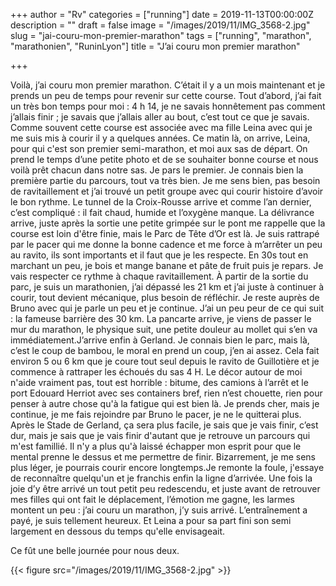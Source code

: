 +++
author = "Rv"
categories = ["running"]
date = 2019-11-13T00:00:00Z
description = ""
draft = false
image = "/images/2019/11/IMG_3568-2.jpg"
slug = "jai-couru-mon-premier-marathon"
tags = ["running", "marathon", "marathonien", "RuninLyon"]
title = "J’ai couru mon premier marathon"

+++


Voilà, j’ai couru mon premier marathon.
C’était il y a un mois maintenant et je prends un peu de temps pour revenir sur cette course. Tout d’abord, j’ai fait un très bon temps pour moi : 4 h 14, je ne savais honnêtement pas comment j’allais finir ; je savais que j’allais aller au bout, c’est tout ce que je savais.
Comme souvent cette course est associée avec ma fille Leina avec qui je me suis mis à courir il y a quelques années. Ce matin là, on arrive, Leina, pour qui c'est son premier semi-marathon, et moi aux sas de départ. On prend le temps d’une petite photo et de se souhaiter bonne course et nous voilà prêt chacun dans notre sas. Je pars le premier.
Je connais bien la première partie du parcours, tout va très bien. Je me sens bien, pas besoin de ravitaillement et j’ai trouvé un petit groupe avec qui courir histoire d’avoir le bon rythme. Le tunnel de la Croix-Rousse arrive et comme l’an dernier, c’est compliqué : il fait chaud, humide et l’oxygène manque. La délivrance arrive, juste après la sortie une petite grimpée sur le pont me rappelle que la course est loin d'être finie, mais le Parc de Tête d’Or est là. Je suis rattrapé par le pacer qui me donne la bonne cadence et me force à m’arrêter un peu au ravito, ils sont importants et il faut que je les respecte. En 30s tout en marchant un peu, je bois et mange banane et pâte de fruit puis je repars. Je vais respecter ce rythme à chaque ravitaillement. À partir de la sortie du parc, je suis un marathonien, j’ai dépassé les 21 km et j’ai juste à continuer à courir, tout devient mécanique, plus besoin de réfléchir. Je reste auprès de Bruno avec qui je parle un peu et je continue. J’ai un peu peur de ce qui suit : la fameuse barrière des 30 km. La pancarte arrive, je viens de passer le mur du marathon, le physique suit, une petite douleur au mollet qui s’en va immédiatement.J’arrive enfin à Gerland.
Je connais bien le parc, mais là, c’est le coup de bambou, le moral en prend un coup, j’en ai assez. Cela fait environ 5 ou 6 km que je coure tout seul depuis le ravito de Guillotière et je commence à rattraper les échoués du sas 4 H. Le décor autour de moi n'aide vraiment pas, tout est horrible : bitume, des camions à l’arrêt et le port Edouard Herriot avec ses containers bref, rien n’est chouette, rien pour penser à autre chose qu'à la fatigue qui est bien là. Je prends cher, mais je continue, je me fais rejoindre par Bruno le pacer, je ne le quitterai plus.
Après le Stade de Gerland, ça sera plus facile, je sais que je vais finir, c’est dur, mais je sais que je vais finir d'autant que je retrouve un parcours qui m'est famillié. Il n'y a plus qu'à laissé échapper mon esprit pour que le mental prenne le dessus et me permettre de finir. Bizarrement, je me sens plus léger, je pourrais courir encore longtemps.Je remonte la foule, j'essaye de reconnaître quelqu'un et je franchis enfin la ligne d’arrivée.
Une fois la joie d’y être arrivé un tout petit peu redescendu, et juste avant de retrouver mes filles qui ont fait le déplacement, l’émotion me gagne, les larmes montent un peu : j’ai couru un marathon, j’y suis arrivé. L’entraînement a payé, je suis tellement heureux.
Et Leina a pour sa part fini son semi largement en dessous du temps qu'elle envisageait.

Ce fût une belle journée pour nous deux.

{{< figure src="/images/2019/11/IMG_3568-2.jpg" >}}
